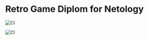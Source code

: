# Retro Game Diplom for Netology

![CI](https://github.com/DnD-developer/RetroGame-diplom/actions/workflows/deploy.yml/badge.svg?branch=master)

![CI](https://github.com/DnD-developer/RetroGame-diplom/actions/workflows/build.yml/badge.svg?branch=dev)
